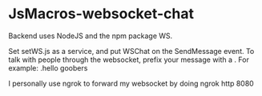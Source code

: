 # JsMacros-websocket-chat

Backend uses NodeJS and the npm package WS.

Set setWS.js as a service, and put WSChat on the SendMessage event.
To talk with people through the websocket, prefix your message with a .
For example: .hello goobers

I personally use ngrok to forward my websocket by doing ngrok http 8080
